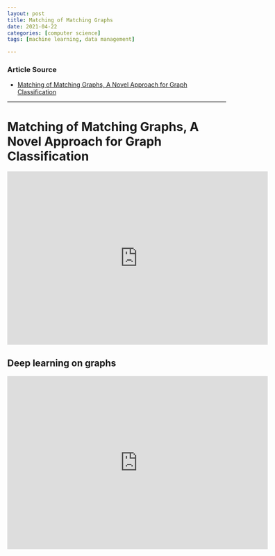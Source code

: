 ```yaml
---
layout: post
title: Matching of Matching Graphs
date: 2021-04-22
categories: [computer science]
tags: [machine learning, data management]

---
```


### Article Source

* [Matching of Matching Graphs, A Novel Approach for Graph Classification](https://www.youtube.com/watch?v=trJ5vQJQRp8)

---

# Matching of Matching Graphs, A Novel Approach for Graph Classification


<iframe width="600" height="400" src="https://www.youtube.com/embed/trJ5vQJQRp8" title="YouTube video player" frameborder="0" allow="accelerometer; autoplay; clipboard-write; encrypted-media; gyroscope; picture-in-picture" allowfullscreen></iframe>


## Deep learning on graphs

<iframe width="600" height="400" src="https://www.youtube.com/embed/PLGcx65MhCc" title="YouTube video player" frameborder="0" allow="accelerometer; autoplay; clipboard-write; encrypted-media; gyroscope; picture-in-picture" allowfullscreen></iframe>